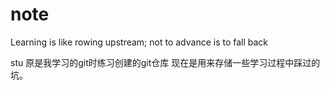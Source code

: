 # note


Learning is like rowing upstream; not to advance is to fall back





stu
原是我学习的git时练习创建的git仓库
现在是用来存储一些学习过程中踩过的坑。






